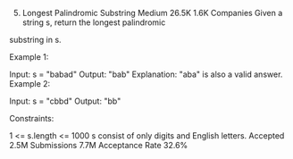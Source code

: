 5. Longest Palindromic Substring
Medium
26.5K
1.6K
Companies
Given a string s, return the longest 
palindromic
 
substring
 in s.

 

Example 1:

Input: s = "babad"
Output: "bab"
Explanation: "aba" is also a valid answer.
Example 2:

Input: s = "cbbd"
Output: "bb"
 

Constraints:

1 <= s.length <= 1000
s consist of only digits and English letters.
Accepted
2.5M
Submissions
7.7M
Acceptance Rate
32.6%